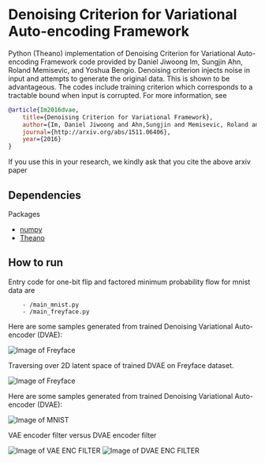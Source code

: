 # Denoising Criterion for Variational Auto-encoding Framework 
Python (Theano) implementation of Denoising Criterion for Variational Auto-encoding Framework code provided 
by Daniel Jiwoong Im, Sungjin Ahn, Roland Memisevic, and Yoshua Bengio.
Denoising criterion injects noise in input and attempts to 
generate the original data. This is shown to be advantageous.
The codes include training criterion which corresponds to a 
tractable bound when input is corrupted. For more information, see 

```bibtex
@article{Im2016dvae,
    title={Denoising Criterion for Variational Framework},
    author={Im, Daniel Jiwoong and Ahn,Sungjin and Memisevic, Roland and Bengio, Yoshua},
    journal={http://arxiv.org/abs/1511.06406},
    year={2016}
}
```

If you use this in your research, we kindly ask that you cite the above arxiv paper


## Dependencies
Packages
* [numpy](http://www.numpy.org/)
* [Theano](http://deeplearning.net/software/theano/)


## How to run
Entry code for one-bit flip and factored minimum probability flow for mnist data are 
```
    - /main_mnist.py
    - /main_freyface.py
```

Here are some samples generated from trained Denoising Variational Auto-encoder (DVAE):

![Image of Freyface](https://raw.githubusercontent.com/jiwoongim/DVAE/master/figs/ff_samples.png)

Traversing over 2D latent space of trained DVAE on Freyface dataset.

![Image of Freyface](https://raw.githubusercontent.com/jiwoongim/DVAE/master/figs/ff_anal2D.png)

Here are some samples generated from trained Denoising Variational Auto-encoder (DVAE):

![Image of MNIST](https://raw.githubusercontent.com/jiwoongim/DVAE/master/figs/mnist_samples.png )


VAE encoder filter versus DVAE encoder filter

![Image of VAE ENC FILTER](https://raw.githubusercontent.com/jiwoongim/DVAE/master/figs/vae_enc_W.png)
![Image of DVAE ENC FILTER](https://raw.githubusercontent.com/jiwoongim/DVAE/master/figs/dvae_enc_W.png)

